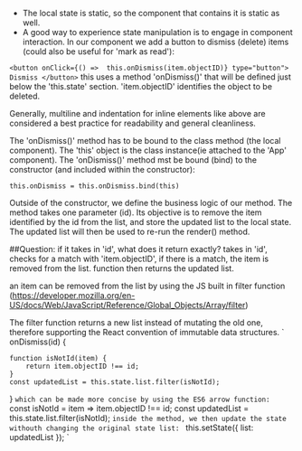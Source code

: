 - The local state is static, so the component that contains it is static as well. 
- A good way to experience state manipulation is to engage in component interaction. In our component we add a button to dismiss (delete) items (could also be useful for 'mark as read'): 

`
<button onClick={() => 
    this.onDismiss(item.objectID)} type="button">
    Dismiss
    </button>
`
this uses a method 'onDismiss()' that will be defined just below the 'this.state' section. 'item.objectID' identifies the object to be deleted. 

Generally, multiline and indentation for inline elements like above are considered a best practice for readability and general cleanliness. 

The 'onDismiss()' method has to be bound to the class method (the local component). The 'this' object is the class instance(ie attached to the 'App' component). The 'onDismiss()' method mst be bound (bind) to the constructor (and included within the constructor): 

`
this.onDismiss = this.onDismiss.bind(this)
`

Outside of the constructor, we define the business logic of our method. The method takes one parameter (id). Its objective is to remove the item identified by the id from the list, and store the updated list to the local state. The updated list will then be used to re-run the render() method. 

##Question: if it takes in 'id', what does it return exactly? 
takes in 'id', checks for a match with 'item.objectID', if there is a match, the item is removed from the list. function then returns the updated list. 

an item can be removed from the list by using the JS built in filter function (https://developer.mozilla.org/en-US/docs/Web/JavaScript/Reference/Global_Objects/Array/filter)

The filter function returns a new list instead of mutating the old one, therefore supporting the React convention of immutable data structures. 
`
onDismiss(id) {

    function isNotId(item) {
        return item.objectID !== id; 
    }
    const updatedList = this.state.list.filter(isNotId);
}
`
which can be made more concise by using the ES6 arrow function: 
` 
const isNotId = item => item.objectID !== id; 
const updatedList = this.state.list.filter(isNotId);
`
inside the method, we then update the state withouth changing the original state list: 
`
this.setState({ list: updatedList });
`